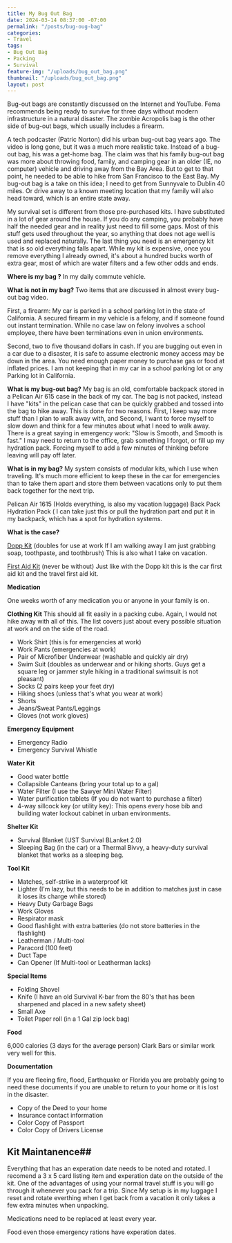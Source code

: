 ```yaml
---
title: My Bug Out Bag
date: 2024-03-14 08:37:00 -07:00
permalink: "/posts/bug-oug-bag"
categories:
- Travel
tags:
- Bug Out Bag
- Packing
- Survival
feature-img: "/uploads/bug_out_bag.png"
thumbnail: "/uploads/bug_out_bag.png"
layout: post
---
```


   Bug-out bags are constantly discussed on the Internet and YouTube. Fema recommends being ready to survive for three days without modern infrastructure in a natural disaster. The zombie Acropolis bag is the other side of bug-out bags, which usually includes a firearm.  

   A tech podcaster (Patric Norton) did his urban bug-out bag years ago. The video is long gone, but it was a much more realistic take. Instead of a bug-out bag, his was a get-home bag. The claim was that his family bug-out bag was more about throwing food, family, and camping gear in an older (IE, no computer) vehicle and driving away from the Bay Area. But to get to that point, he needed to be able to hike from San Francisco to the East Bay. My bug-out bag is a take on this idea; I need to get from Sunnyvale to Dublin 40 miles. Or drive away to a known meeting location that my family will also head toward, which is an entire state away.

   My survival set is different from those pre-purchased kits. I have substituted in a lot of gear around the house. If you do any camping, you probably have half the needed gear and in reality just need to fill some gaps. Most of this stuff gets used throughout the year, so anything that does not age well is used and replaced naturally. The last thing you need is an emergency kit that is so old everything falls apart. While my kit is expensive, once you remove everything I already owned, it's about a hundred bucks worth of extra gear, most of which are water filters and a few other odds and ends. 

**Where is my bag ?**
   In my daily commute vehicle.

**What is not in my bag?**
   Two items that are discussed in almost every bug-out bag video.  

  First, a firearm: My car is parked in a school parking lot in the state of California.  A secured firearm in my vehicle is a felony, and if someone found out instant termination. While no case law on felony involves a school employee, there have been terminations even in union environments.
  
  Second, two to five thousand dollars in cash. If you are bugging out even in a car due to a disaster, it is safe to assume electronic money access may be down in the area. You need enough paper money to purchase gas or food at inflated prices. I am not keeping that in my car in a school parking lot or any Parking lot in California.

**What is my bug-out bag?**
   My bag is an old, comfortable backpack stored in a Pelican Air 615 case in the back of my car. The bag is not packed, instead I have "kits" in the pelican case that can be quickly grabbed and tossed into the bag to hike away. This is done for two reasons. First, I keep way more stuff than I plan to walk away with, and Second, I want to force myself to slow down and think for a few minutes about what I need to walk away. There is a great saying in emergency work: "Slow is Smooth, and Smooth is fast." I may need to return to the office, grab something I forgot, or fill up my hydration pack. Forcing myself to add a few minutes of thinking before leaving will pay off later.

**What is in my bag?**
   My system consists of modular kits, which I use when traveling. It's much more efficient to keep these in the car for emergencies than to take them apart and store them between vacations only to put them back together for the next trip.

   Pelican Air 1615 (Holds everything, is also my vacation luggage)
   Back Pack 
   Hydration Pack ( I can take just this or pull the hydration part and put it in my backpack, which has a spot for hydration systems.

**What is the case?**

   [Dopp Kit](https://mikehathaway.com/posts/dopp_kit) (doubles for use at work If I am walking away I am just grabbing soap, toothpaste, and toothbrush)  This is also what I take on vacation.  

   [First Aid Kit](https://mikehathaway.com/posts/travel_first_aid_kit) (never be without)  Just like with the Dopp kit this is the car first aid kit and the travel first aid kit.  

**Medication**

One weeks worth of any medication you or anyone in your family is on.  

**Clothing Kit**
This should all fit easily in a packing cube. Again, I would not hike away with all of this.  The list covers just about every possible situation at work and on the side of the road.

* Work Shirt (this is for emergencies at work)
* Work Pants (emergencies at work)
* Pair of Microfiber Underwear (washable and quickly air dry)
* Swim Suit (doubles as underwear and or hiking shorts. Guys get a square leg or jammer style hiking in a traditional swimsuit is not pleasant)
* Socks (2 pairs keep your feet dry)
* Hiking shoes (unless that's what you wear at work)
* Shorts
* Jeans/Sweat Pants/Leggings
* Gloves (not work gloves)

**Emergency Equipment**

* Emergency Radio
* Emergency Survival Whistle

**Water Kit**

* Good water bottle
* Collapsible Canteans (bring your total up to a gal)
* Water Filter (I use the Sawyer Mini Water Filter)
* Water purification tablets (If you do not want to purchase a filter)
* 4-way sillcock key (or utility key): This opens every hose bib and building water lockout cabinet in urban environments.

**Shelter Kit**

* Survival Blanket (UST Survival BLanket 2.0)
* Sleeping Bag (in the car) or a Thermal Bivvy, a heavy-duty survival blanket that works as a sleeping bag.  

**Tool Kit**

* Matches, self-strike in a waterproof kit
* Lighter (I'm lazy, but this needs to be in addition to matches just in case it loses its charge while stored)
* Heavy Duty Garbage Bags
* Work Gloves
* Respirator mask
* Good flashlight with extra batteries (do not store batteries in the flashlight)
* Leatherman / Multi-tool
* Paracord (100 feet)
* Duct Tape
* Can Opener (If Multi-tool or Leatherman lacks)

**Special Items**

* Folding Shovel
* Knife (I have an old Survival K-bar from the 80's that has been sharpened and placed in a new safety sheet)
* Small Axe
* Toilet Paper roll (in a 1 Gal zip lock bag)

**Food**

6,000 calories (3 days for the average person) Clark Bars or similar work very well for this. 

**Documentation**

If you are fleeing fire, flood, Earthquake or Florida you are probably going to need these documents if you are unable to return to your home or it is lost in the disaster.

* Copy of the Deed to your home
* Insurance contact information
* Color Copy of Passport
* Color Copy of Drivers License 

## **Kit Maintanence**## 
Everything that has an experation date needs to be noted and rotated. I recomend a 3 x 5 card listing item and experation date on the outside of the kit.  One of the advantages of using your normal travel stuff is you will go through it whenever you pack for a trip. Since My setup is in my luggage I reset and rotate everthing when I get back from a vacation it only takes a few extra minutes when unpacking.

Medications need to be replaced at least every year.

Food even those emergency rations have experation dates.



